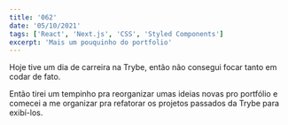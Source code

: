 ```yaml
---
title: '062'
date: '05/10/2021'
tags: ['React', 'Next.js', 'CSS', 'Styled Components']
excerpt: 'Mais um pouquinho do portfolio'
---
```

Hoje tive um dia de carreira na Trybe, então não consegui focar tanto em codar de fato.

Então tirei um tempinho pra reorganizar umas ideias novas pro portfólio e comecei a me organizar pra refatorar os projetos passados da Trybe para exibí-los.
